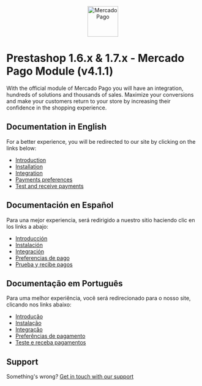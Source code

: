 <p align="center">
  <a href="https://www.mercadopago.com/">
    <img src="https://http2.mlstatic.com/ui/navigation/5.3.7/mercadopago/logo__large@2x.png" height="80" width="auto" alt="MercadoPago">
  </a>
</p>

# Prestashop 1.6.x & 1.7.x - Mercado Pago Module (v4.1.1)

With the official module of Mercado Pago you will have an integration, hundreds of solutions and thousands of sales. Maximize your conversions and make your customers return to your store by increasing their confidence in the shopping experience.

## Documentation in English

For a better experience, you will be redirected to our site by clicking on the links below:

* [Introduction](https://www.mercadopago.com/developers/en/plugins_sdks/plugins/prestashop/introduction/)
* [Installation](https://www.mercadopago.com/developers/en/plugins_sdks/plugins/prestashop/instalation/)
* [Integration](https://www.mercadopago.com/developers/en/plugins_sdks/plugins/prestashop/integration/)
* [Payments preferences](https://www.mercadopago.com/developers/en/plugins_sdks/plugins/prestashop/preferences/)
* [Test and receive payments](https://www.mercadopago.com/developers/en/plugins_sdks/plugins/prestashop/receive-payments/)

## Documentación en Español

Para una mejor experiencia, será redirigido a nuestro sitio haciendo clic en los links a abajo:

* [Introducción](https://www.mercadopago.com.ar/developers/es/plugins_sdks/plugins/prestashop/introduction/)
* [Instalación](https://www.mercadopago.com.ar/developers/es/plugins_sdks/plugins/prestashop/instalation/)
* [Integración](https://www.mercadopago.com.ar/developers/es/plugins_sdks/plugins/prestashop/integration/)
* [Preferencias de pago](https://www.mercadopago.com.ar/developers/es/plugins_sdks/plugins/prestashop/preferences/)
* [Prueba y recibe pagos](https://www.mercadopago.com.ar/developers/es/plugins_sdks/plugins/prestashop/receive-payments/)

## Documentação em Português

Para uma melhor experiência, você será redirecionado para o nosso site, clicando nos links abaixo:

* [Introdução](https://www.mercadopago.com.br/developers/pt/plugins_sdks/plugins/prestashop/introduction/)
* [Instalação](https://www.mercadopago.com.br/developers/pt/plugins_sdks/plugins/prestashop/instalation/)
* [Integração](https://www.mercadopago.com.br/developers/pt/plugins_sdks/plugins/prestashop/integration/)
* [Preferências de pagamento](https://www.mercadopago.com.br/developers/pt/plugins_sdks/plugins/prestashop/preferences/)
* [Teste e receba pagamentos](https://www.mercadopago.com.br/developers/pt/plugins_sdks/plugins/prestashop/receive-payments/)

## Support

Something's wrong? [Get in touch with our support](https://www.mercadopago.com.ar/developers/en/support)
